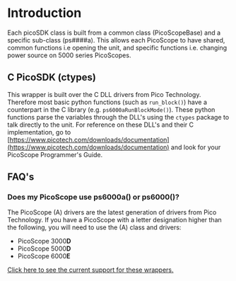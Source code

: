 # Introduction

Each picoSDK class is built from a common class (PicoScopeBase) and a specific sub-class (ps####a).
This allows each PicoScope to have shared, common functions i.e opening the unit, and specific functions i.e. changing power source on 5000 series PicoScopes.

## C PicoSDK (ctypes)
This wrapper is built over the C DLL drivers from Pico Technology. 
Therefore most basic python functions (such as `run_block()`) have a counterpart in the C library (e.g. `ps6000aRunBlockMode()`). 
These python functions parse the variables through the DLL's using the `ctypes` package to talk directly to the unit. 
For reference on these DLL's and their C implementation, go to [https://www.picotech.com/downloads/documentation](https://www.picotech.com/downloads/documentation) and look for your PicoScope Programmer's Guide.

## FAQ's
### Does my PicoScope use ps6000a() or ps6000()?
The PicoScope (A) drivers are the latest generation of drivers from Pico Technology. If you have a PicoScope with a letter designation higher than the following, you will need to use the (A) class and drivers:

 - PicoScope 3000**D**
 - PicoScope 5000**D**
 - PicoScope 6000**E**

[Click here to see the current support for these wrappers.](../dev/current.md)
